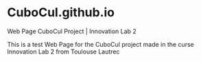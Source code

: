# CuboCul.github.io
Web Page CuboCul Project |  Innovation Lab 2

This is a test Web Page for the CuboCul project made in the curse Innovation Lab 2 from Toulouse Lautrec
